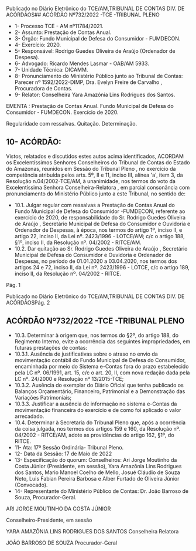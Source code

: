 Publicado  no  Diário  Eletrônico do TCE/AM,TRIBUNAL DE CONTAS DIV. DE ACÓRDÃOS## ACÓRDÃO Nº732/2022 -TCE -TRIBUNAL PLENO

- 1- Processo TCE - AM nº11784/2021.
- 2- Assunto: Prestação de Contas Anual.
- 3- Órgão: Fundo Municipal de Defesa do Consumidor - FUMDECON.
- 4- Exercício: 2020.
- 5- Responsável: Rodrigo Guedes Oliveira de Araújo (Ordenador de Despesa).
- 6- Advogado: Ricardo Mendes Lasmar - OAB/AM 5933.
- 7- Unidade Técnica: DICAMM.
- 8- Pronunciamento  do  Ministério  Público  junto  ao  Tribunal  de  Contas: Parecer  nº 1592/2022-DIMP, Dra. Evelyn Freire de Carvalho , Procuradora de Contas.
- 9- Relator: Conselheira Yara Amazônia Lins Rodrigues dos Santos.

EMENTA : Prestação de Contas Anual. Fundo Municipal de Defesa do Consumidor - FUMDECON. Exercício de 2020.

Regularidade com ressalvas. Quitação. Determinação.

## 10-  ACÓRDÃO:

Vistos, relatados e discutidos estes autos acima identificados, ACORDAM os Excelentíssimos Senhores Conselheiros do Tribunal de Contas do Estado do Amazonas, reunidos em Sessão do Tribunal Pleno , no exercício da competência atribuída pelos arts. 5º, II e 11, inciso III, alínea 'a', item 3, da Resolução n.04/2002-TCE/AM, à unanimidade, nos  termos  do  voto  da  Excelentíssima  Senhora  Conselheira-Relatora , em  parcial consonância com pronunciamento do Ministério Público junto a este Tribunal, no sentido de:

- 10.1. Julgar  regular  com  ressalvas a  Prestação  de  Contas Anual  do  Fundo Municipal de Defesa do Consumidor -FUMDECON,  referente  ao exercício de 2020, de responsabilidade do Sr. Rodrigo Guedes Oliveira de Araújo , Secretário Municipal de Defesa do Consumidor e Ouvidoria e Ordenador  de  Despesas,  à  época, nos  termos  do  artigo  1º,  inciso  II,  e artigo 22, inciso II, da Lei nº. 2423/1996 - LOTCE/AM; c/c o artigo 188, §1º, inciso II, da Resolução nº. 04/2002 - RITCE/AM.
- 10.2. Dar  quitação ao  Sr. Rodrigo  Guedes  Oliveira  de  Araújo , Secretário Municipal de Defesa  do Consumidor  e  Ouvidoria e Ordenador  de Despesas,  no  período  de  01.01.2020  a  03.04.2020,  nos  termos  dos artigos 24 e 72, inciso II, da Lei nº. 2423/1996 - LOTCE, c/c o artigo 189, inciso II, da Resolução nº. 04/2002 - RITCE.

Pág. 1

Publicado  no  Diário  Eletrônico do TCE/AM,TRIBUNAL DE CONTAS DIV. DE ACÓRDÃOSPág. 2

## ACÓRDÃO Nº732/2022 -TCE -TRIBUNAL PLENO

- 10.3. Determinar à origem que,  nos  termos  do  §2º,  do  artigo  188,  do Regimento Interno, evite a ocorrência das seguintes impropriedades, em futuras prestações de contas:
- 10.3.1. Ausência  de  justificativas  sobre  o  atraso  no  envio  da movimentação  contábil  do  Fundo  Municipal  de  Defesa  do Consumidor,  encaminhada  por  meio  do  Sistema  e-Contas fora do prazo estabelecido pela LC nº. 06/1991, art. 15, c/c o art.  20,  II,  com  nova  redação  dada  pela  LC  nº.  24/2000  e Resolução nº 13/2015-TCE;
- 10.3.2. Ausência do exemplar do Diário Oficial que tenha publicado os Balanços Orçamentário, Financeiro, Patrimonial e a Demonstração das Variações Patrimoniais;
- 10.3.3. Justificar  a  ausência  de  informação  no  sistema  e-Contas da  movimentação  financeira  do  exercício  e  de  como  foi aplicado o valor arrecadado.
- 10.4. Determinar à  Secretaria  do  Tribunal  Pleno  que,  após  a  ocorrência  da coisa  julgada,  nos  termos  dos  artigos  159  e  160,  da  Resolução  nº. 04/2002  -  RITCE/AM,  adote  as  providências  do  artigo  162, §1º, do RITCE.
- 11-  Ata: 17ª Sessão Ordinária- Tribunal Pleno.
- 12-  Data da Sessão: 17 de Maio de 2022
- 13-  Especificação  do  quorum: Conselheiros:  Ari  Jorge  Moutinho  da  Costa  Júnior (Presidente,  em  sessão),  Yara  Amazônia  Lins  Rodrigues  dos  Santos,  Mario  Manoel Coelho de Mello, Josué Cláudio de Souza Neto, Luis Fabian Pereira Barbosa e Alber Furtado de Oliveira Júnior (Convocado).
- 14-  Representante  do  Ministério  Público  de  Contas: Dr.  João  Barroso  de  Souza, Procurador-Geral.

ARI JORGE MOUTINHO DA COSTA JÚNIOR

Conselheiro-Presidente, em sessão

YARA AMAZÔNIA LINS RODRIGUES DOS SANTOS Conselheira Relatora

JOÃO BARROSO DE SOUZA Procurador-Geral